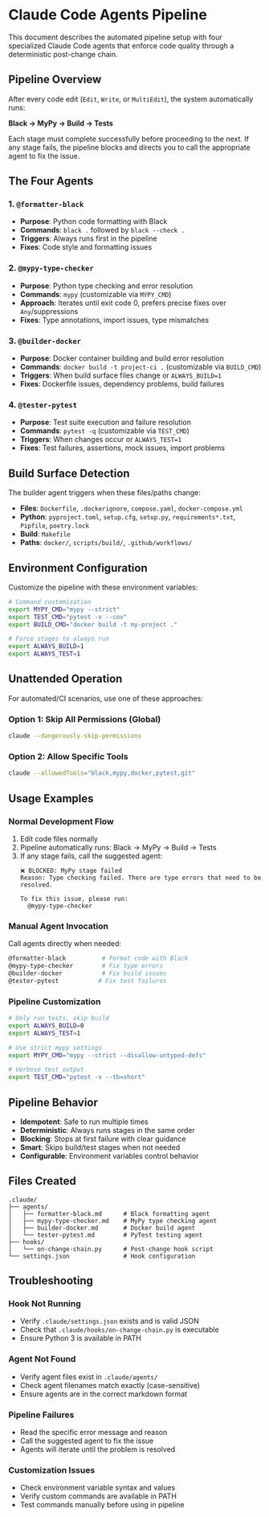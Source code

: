 # Claude Code Agents Pipeline

This document describes the automated pipeline setup with four specialized Claude Code agents that enforce code quality through a deterministic post-change chain.

## Pipeline Overview

After every code edit (`Edit`, `Write`, or `MultiEdit`), the system automatically runs:

**Black → MyPy → Build → Tests**

Each stage must complete successfully before proceeding to the next. If any stage fails, the pipeline blocks and directs you to call the appropriate agent to fix the issue.

## The Four Agents

### 1. `@formatter-black`
- **Purpose**: Python code formatting with Black
- **Commands**: `black .` followed by `black --check .`
- **Triggers**: Always runs first in the pipeline
- **Fixes**: Code style and formatting issues

### 2. `@mypy-type-checker`
- **Purpose**: Python type checking and error resolution
- **Commands**: `mypy` (customizable via `MYPY_CMD`)
- **Approach**: Iterates until exit code 0, prefers precise fixes over `Any`/suppressions
- **Fixes**: Type annotations, import issues, type mismatches

### 3. `@builder-docker`
- **Purpose**: Docker container building and build error resolution
- **Commands**: `docker build -t project-ci .` (customizable via `BUILD_CMD`)
- **Triggers**: When build surface files change or `ALWAYS_BUILD=1`
- **Fixes**: Dockerfile issues, dependency problems, build failures

### 4. `@tester-pytest`
- **Purpose**: Test suite execution and failure resolution
- **Commands**: `pytest -q` (customizable via `TEST_CMD`)
- **Triggers**: When changes occur or `ALWAYS_TEST=1`
- **Fixes**: Test failures, assertions, mock issues, import problems

## Build Surface Detection

The builder agent triggers when these files/paths change:
- **Files**: `Dockerfile`, `.dockerignore`, `compose.yaml`, `docker-compose.yml`
- **Python**: `pyproject.toml`, `setup.cfg`, `setup.py`, `requirements*.txt`, `Pipfile`, `poetry.lock`
- **Build**: `Makefile`
- **Paths**: `docker/`, `scripts/build/`, `.github/workflows/`

## Environment Configuration

Customize the pipeline with these environment variables:

```bash
# Command customization
export MYPY_CMD="mypy --strict"
export TEST_CMD="pytest -v --cov"
export BUILD_CMD="docker build -t my-project ."

# Force stages to always run
export ALWAYS_BUILD=1
export ALWAYS_TEST=1
```

## Unattended Operation

For automated/CI scenarios, use one of these approaches:

### Option 1: Skip All Permissions (Global)
```bash
claude --dangerously-skip-permissions
```

### Option 2: Allow Specific Tools
```bash
claude --allowedTools="black,mypy,docker,pytest,git"
```

## Usage Examples

### Normal Development Flow
1. Edit code files normally
2. Pipeline automatically runs: Black → MyPy → Build → Tests
3. If any stage fails, call the suggested agent:
   ```
   ❌ BLOCKED: MyPy stage failed
   Reason: Type checking failed. There are type errors that need to be resolved.
   
   To fix this issue, please run:
     @mypy-type-checker
   ```

### Manual Agent Invocation
Call agents directly when needed:
```bash
@formatter-black          # Format code with Black
@mypy-type-checker        # Fix type errors
@builder-docker           # Fix build issues
@tester-pytest           # Fix test failures
```

### Pipeline Customization
```bash
# Only run tests, skip build
export ALWAYS_BUILD=0
export ALWAYS_TEST=1

# Use strict mypy settings
export MYPY_CMD="mypy --strict --disallow-untyped-defs"

# Verbose test output
export TEST_CMD="pytest -v --tb=short"
```

## Pipeline Behavior

- **Idempotent**: Safe to run multiple times
- **Deterministic**: Always runs stages in the same order
- **Blocking**: Stops at first failure with clear guidance
- **Smart**: Skips build/test stages when not needed
- **Configurable**: Environment variables control behavior

## Files Created

```
.claude/
├── agents/
│   ├── formatter-black.md      # Black formatting agent
│   ├── mypy-type-checker.md    # MyPy type checking agent  
│   ├── builder-docker.md       # Docker build agent
│   └── tester-pytest.md        # PyTest testing agent
├── hooks/
│   └── on-change-chain.py      # Post-change hook script
└── settings.json               # Hook configuration
```

## Troubleshooting

### Hook Not Running
- Verify `.claude/settings.json` exists and is valid JSON
- Check that `.claude/hooks/on-change-chain.py` is executable
- Ensure Python 3 is available in PATH

### Agent Not Found
- Verify agent files exist in `.claude/agents/`
- Check agent filenames match exactly (case-sensitive)
- Ensure agents are in the correct markdown format

### Pipeline Failures
- Read the specific error message and reason
- Call the suggested agent to fix the issue
- Agents will iterate until the problem is resolved

### Customization Issues
- Check environment variable syntax and values
- Verify custom commands are available in PATH
- Test commands manually before using in pipeline